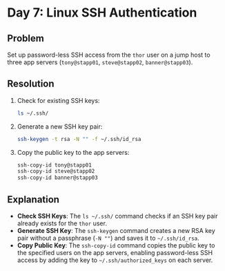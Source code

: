 # Day 7: Linux SSH Authentication

## Problem
Set up password-less SSH access from the `thor` user on a jump host to three app servers (`tony@stapp01`, `steve@stapp02`, `banner@stapp03`).

## Resolution
1. Check for existing SSH keys:
   ```bash
   ls ~/.ssh/
   ```
2. Generate a new SSH key pair:
   ```bash
   ssh-keygen -t rsa -N "" -f ~/.ssh/id_rsa
   ```
3. Copy the public key to the app servers:
   ```bash
   ssh-copy-id tony@stapp01
   ssh-copy-id steve@stapp02
   ssh-copy-id banner@stapp03
   ```

## Explanation
- **Check SSH Keys**: The `ls ~/.ssh/` command checks if an SSH key pair already exists for the `thor` user.
- **Generate SSH Key**: The `ssh-keygen` command creates a new RSA key pair without a passphrase (`-N ""`) and saves it to `~/.ssh/id_rsa`.
- **Copy Public Key**: The `ssh-copy-id` command copies the public key to the specified users on the app servers, enabling password-less SSH access by adding the key to `~/.ssh/authorized_keys` on each server.